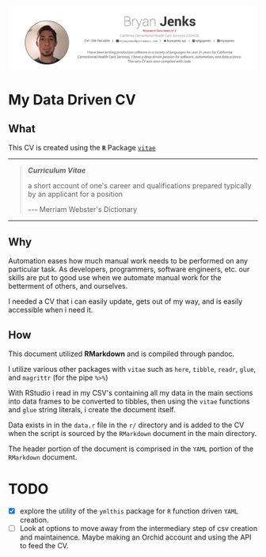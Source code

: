 [![](./img/cvPreview.png)](https://github.com/tallguyjenks/CV/blob/master/CV.pdf)

# My Data Driven CV

## What

This CV is created using the **`R`** Package [`vitae`](https://github.com/mitchelloharawild/vitae)

---

> _**Curriculum Vitae**_
>
> a short account of one's career and qualifications prepared typically by an applicant for a position
>
> --- Merriam Webster's Dictionary

---


## Why

Automation eases how much manual work needs to be performed on any particular task. As developers, programmers, software engineers, etc. our skills are put to good use when we automate manual work for the betterment of others, and ourselves.

I needed a CV that i can easily update, gets out of my way, and is easily accessible when i need it.

## How

This document utilized **RMarkdown** and is compiled through pandoc.

I utilize various other packages with `vitae` such as `here`, `tibble`, `readr`, `glue`, and `magrittr` (for the pipe _`%>%`_)

With RStudio i read in my CSV's containing all my data in the main sections into data frames to be converted to tibbles, then using the `vitae` functions and `glue` string literals, i create the document itself.

Data exists in in the `data.r` file in the `r/` directory and is added to the CV when the script is sourced by the `RMarkdown` document in the main directory.

The header portion of the document is comprised in the `YAML` portion of the `RMarkdown` document.

# TODO

- [X] explore the utility of the `ymlthis` package for `R` function driven `YAML` creation.
- [ ] Look at options to move away from the intermediary step of csv creation and maintainence. Maybe making an Orchid account and using the API to feed the CV.
